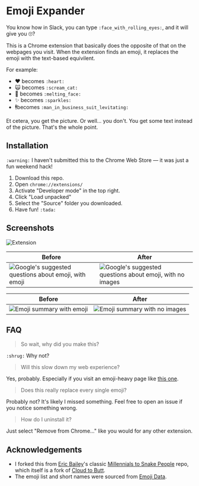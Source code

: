 # Emoji Expander

You know how in Slack, you can type `:face_with_rolling_eyes:`, and it will give you 🙄? 

This is a Chrome extension that basically does the opposite of that on the webpages you visit. When the extension finds an emoji, it replaces the emoji with the text-based equivilent. 

For example: 

- ❤️ becomes `:heart:`
- 🙀 becomes `:scream_cat:`
- 🫠 becomes `:melting_face:`
- ✨ becomes `:sparkles:`
- 🕴️becomes `:man_in_business_suit_levitating:`

Et cetera, you get the picture. Or well... you don't. You get some text instead of the picture. That's the whole point.

## Installation

`:warning:` I haven't submitted this to the Chrome Web Store — it was just a fun weekend hack!

1. Download this repo.
2. Open `chrome://extensions/`
3. Activate "Developer mode" in the top right.
4. Click "Load unpacked"
5. Select the "Source" folder you downloaded.
6. Have fun! `:tada:`

## Screenshots

![Extension](https://user-images.githubusercontent.com/1202812/200149799-e324e98a-c471-45bf-acf5-998a00d99a18.png)

Before|After
---|---
![Google's suggested questions about emoji, with emoji](https://user-images.githubusercontent.com/1202812/200150493-d1f8a6be-9efa-4985-a99b-295cc2f84dca.png)|![Google's suggested questions about emoji, with no images](https://user-images.githubusercontent.com/1202812/200150494-abeb61be-f8b1-4cf6-a63a-20a5d371c85d.png)

Before|After
---|---
![Emoji summary with emoji](https://user-images.githubusercontent.com/1202812/200149328-cafb9d11-12b3-407a-a952-91da9b9bce6c.png)|![Emoji summary with no images](https://user-images.githubusercontent.com/1202812/200149333-e6785ddb-7e1d-4e0a-abcf-aa69cfeeb130.png)

## FAQ

> So wait, why did you make this?

`:shrug:` Why not?

> Will this slow down my web experience?

Yes, probably. Especially if you visit an emoji-heavy page like [this one](https://unicode.org/emoji/charts/full-emoji-list.html). 

> Does this really replace every single emoji?

Probably not? It's likely I missed something. Feel free to open an issue if you notice something wrong.

> How do I uninstall it?

Just select "Remove from Chrome..." like you would for any other extension. 

## Acknowledgements

- I forked this from [Eric Bailey](https://github.com/ericwbailey)'s classic [Millennials to Snake People](https://github.com/ericwbailey/millennials-to-snake-people) repo, which itself is a fork of [Cloud to Butt](https://github.com/panicsteve/cloud-to-butt).
- The emoji list and short names were sourced from [Emoji Data](https://github.com/iamcal/emoji-data). 

